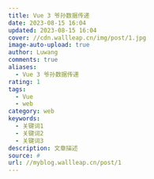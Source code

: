 ```yaml
---
title: Vue 3 爷孙数据传递
date: 2023-08-15 16:04
updated: 2023-08-15 16:04
cover: //cdn.wallleap.cn/img/post/1.jpg
image-auto-upload: true
author: Luwang
comments: true
aliases:
  - Vue 3 爷孙数据传递
rating: 1
tags:
  - Vue
  - web
category: web
keywords:
  - 关键词1
  - 关键词2
  - 关键词3
description: 文章描述
source: #
url: //myblog.wallleap.cn/post/1
---
```



